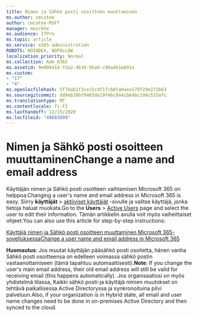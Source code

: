 ```yaml
---
title: Nimen ja Sähkö posti osoitteen muuttaminen
ms.author: cmcatee
author: cmcatee-MSFT
manager: mnirkhe
ms.audience: ITPro
ms.topic: article
ms.service: o365-administration
ROBOTS: NOINDEX, NOFOLLOW
localization_priority: Normal
ms.collection: Adm_O365
ms.assetid: 9e00841d-fda2-4610-95a6-c99a4b1e891a
ms.custom:
- "17"
- "4"
ms.openlocfilehash: 5f76ab1f3cec5cdf17cb8fa0aea179f29e271663
ms.sourcegitcommit: dd9eb38bf9403de29f46c844cb64bc1d4c515afc
ms.translationtype: MT
ms.contentlocale: fi-FI
ms.lasthandoff: 12/15/2020
ms.locfileid: "49683899"
---
```

# <a name="change-a-name-and-email-address"></a><span data-ttu-id="59511-102">Nimen ja Sähkö posti osoitteen muuttaminen</span><span class="sxs-lookup"><span data-stu-id="59511-102">Change a name and email address</span></span>

<span data-ttu-id="59511-103">Käyttäjän nimen ja Sähkö posti osoitteen vaihtamisen Microsoft 365 on helppoa.</span><span class="sxs-lookup"><span data-stu-id="59511-103">Changing a user's name and email address in Microsoft 365 is easy.</span></span> <span data-ttu-id="59511-104">Siirry **käyttäjät** \> [aktiiviset käyttäjät](https://go.microsoft.com/fwlink/p/?linkid=834822) -sivulle ja valitse käyttäjä, jonka tietoja haluat muokata.</span><span class="sxs-lookup"><span data-stu-id="59511-104">Go to the **Users** \> [Active Users](https://go.microsoft.com/fwlink/p/?linkid=834822) page and select the user to edit their information.</span></span> <span data-ttu-id="59511-105">Tämän artikkelin avulla voit myös vaiheittaiset ohjeet:</span><span class="sxs-lookup"><span data-stu-id="59511-105">You can also use this article for step-by-step instructions:</span></span>
  
[<span data-ttu-id="59511-106">Käyttäjä nimen ja Sähkö posti osoitteen muuttaminen Microsoft 365-sovelluksessa</span><span class="sxs-lookup"><span data-stu-id="59511-106">Change a user name and email address in Microsoft 365</span></span>](https://docs.microsoft.com/microsoft-365/admin/add-users/change-a-user-name-and-email-address)
  
 <span data-ttu-id="59511-107">**Huomautus**: Jos muutat käyttäjän pääsähkö posti osoitetta, hänen vanha Sähkö posti osoitteensa on edelleen voimassa sähkö postin vastaanottamiseen (tämä tapahtuu automaattisesti).</span><span class="sxs-lookup"><span data-stu-id="59511-107">**Note**: If you change the user's main email address, their old email address will still be valid for receiving email (this happens automatically).</span></span> <span data-ttu-id="59511-108">Jos organisaatiosi on myös yhdistelmä tilassa, Kaikki sähkö posti-ja käyttäjä nimien muutokset on tehtävä paikallisessa Active Directoryssa ja synkronoituina pilvi palveluun.</span><span class="sxs-lookup"><span data-stu-id="59511-108">Also, if your organization is in Hybrid state, all email and user name changes need to be done in on-premises Active Directory and then synced to the cloud.</span></span>